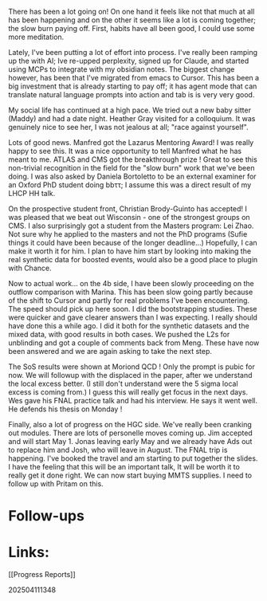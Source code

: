 
There has been a lot going on!  On one hand it feels like not that much at all has been happening and on the other it seems like a lot is coming together; the slow burn paying off. First, habits have all been good, I could use some more meditation. 

Lately, I've been putting a lot of effort into process. I've really been ramping up the with AI; Ive re-upped perplexity, signed up for Claude, and started using MCPs to integrate with my obsidian notes.  The biggest change however, has been that I've migrated from emacs to Cursor. This has been a big investment that is already starting to pay off; it has agent mode that can translate natural language prompts into action and tab is is very very good. 

My social life has continued at a high pace. We tried out a new baby sitter (Maddy) and had a date night.  Heather Gray visited for a colloquium. It was genuinely nice to see her, I was not jealous at all; "race against yourself".   

Lots of good news. Manfred got the Lazarus Mentoring Award! I was really happy to see this. It was a nice opportunity to tell Manfred what he has meant to me. ATLAS and CMS got the breakthrough prize ! Great to see this non-trivial recognition in the field for the "slow burn" work that we've been doing.  I was also asked by  Daniela Bortoletto to be an external examiner for an Oxford PhD student doing bbττ; I assume this was a direct result of my LHCP HH talk.

On the prospective student front, Christian Brody-Guinto has accepted! I was pleased that we beat out Wisconsin - one of the strongest groups on CMS.  I also surprisingly got a student from the Masters program: Lei Zhao. Not sure why he applied to the masters and not the PhD programs (Sufie things it could have been because of the longer deadline...) Hopefully, I can make it worth it for him. I plan to have him start by looking into making the real synthetic data for boosted events, would also be a good place to plugin with Chance. 

Now to actual work... on the 4b side, I have been slowly proceeding on the outflow comparison with Marina. This has been slow going partly because of the shift to Cursor and partly for real problems I've been encountering. The speed should pick up here soon.  I did the bootstrapping studies. These were quicker and gave clearer answers than I was expecting. I really should have done this a while ago. I did it both for the synthetic datasets and the mixed data, with good results in both cases. We pushed the L2s for unblinding and got a couple of comments back from Meng. These have now been answered and we are again asking to take the next step. 

The SoS results were shown at Moriond QCD !  Only the prompt is pubic for now. We will followup with the displaced in the paper, after we understand the local excess better.  (I still don't understand were the 5 sigma local excess is coming from.) I guess this will really get focus in the next days. Wes gave his FNAL practice talk and had his interview. He says it went well. He defends his thesis on Monday !

Finally, also a lot of progress on the HGC side. We've really been cranking out modules. 
There are lots of personelle  moves coming up. Jim accepted and will start May 1. Jonas leaving early May and we already have Ads out to replace him and Josh, who will leave in August.
The FNAL trip is happening. I've booked the travel and am starting to put together the slides. I have the feeling that this will be an important talk, It will be worth it to really get it done right.
We can now start buying MMTS supplies. I need to follow up with Pritam on this. 


# Follow-ups


# Links: 
[[Progress Reports]]



202504111348
